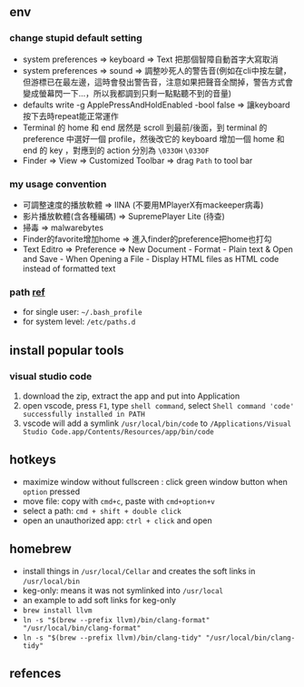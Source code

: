 ## env

### change stupid default setting
*  system preferences => keyboard => Text 把那個智障自動首字大寫取消
*  system preferences => sound => 調整吵死人的警告音(例如在cli中按左鍵，但游標已在最左邊，這時會發出警告音，注意如果把聲音全關掉，警告方式會變成螢幕閃一下…，所以我都調到只剩一點點聽不到的音量)
*  defaults write -g ApplePressAndHoldEnabled -bool false => 讓keyboard按下去時repeat能正常運作
*  Terminal 的 home 和 end 居然是 scroll 到最前/後面，到 terminal 的 preference 中選好一個 profile，然後改它的 keyboard 增加一個 home 和 end 的 key ，對應到的 action 分別為 `\033OH` `\033OF`
*  Finder => View => Customized Toolbar => drag `Path` to tool bar

### my usage convention
*  可調整速度的播放軟體 => IINA (不要用MPlayerX有mackeeper病毒)
*  影片播放軟體(含各種編碼) => SupremePlayer Lite (待查)
*  掃毒 => malwarebytes
*  Finder的favorite增加home => 進入finder的preference把home也打勾
*  Text Editro => Preference => New Document - Format - Plain text  & Open and Save - When Opening a File - Display HTML files as HTML code instead of formatted text

### path [ref][1]

* for single user: `~/.bash_profile`
* for system level: `/etc/paths.d`

## install popular tools

### visual studio code

1. download the zip, extract the app and put into Application
2. open vscode, press `F1`, type `shell command`, select `Shell command 'code' successfully installed in PATH`
3. vscode will add a symlink `/usr/local/bin/code` to `/Applications/Visual Studio Code.app/Contents/Resources/app/bin/code`

## hotkeys

* maximize window without fullscreen : click green window button when `option` pressed
* move file: copy with `cmd+c`, paste with `cmd+option+v`
* select a path: `cmd + shift + double click`
* open an unauthorized app: `ctrl + click` and open

## homebrew

* install things in `/usr/local/Cellar` and creates the soft links in `/usr/local/bin`
* keg-only: means it was not symlinked into `/usr/local`
*   an example to add soft links for keg-only
*   `brew install llvm`
*   `ln -s "$(brew --prefix llvm)/bin/clang-format" "/usr/local/bin/clang-format"`
*   `ln -s "$(brew --prefix llvm)/bin/clang-tidy" "/usr/local/bin/clang-tidy"`

## refences

[1]:  <https://www.cyberciti.biz/faq/appleosx-bash-unix-change-set-path-environment-variable/>
